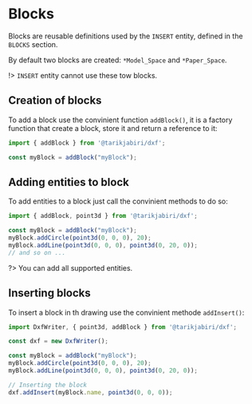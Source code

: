 # Blocks

Blocks are reusable definitions used by the ```INSERT``` entity, defined in the ```BLOCKS``` section.

By default two blocks are created: ```*Model_Space``` and ```*Paper_Space```.

!> ```INSERT``` entity cannot use these tow blocks.

## Creation of blocks

To add a block use the convinient function ```addBlock()```, it is a factory function that create a block, store it and return a reference to it:

```js
import { addBlock } from '@tarikjabiri/dxf';

const myBlock = addBlock("myBlock");
```

## Adding entities to block

To add entities to a block just call the convinient methods to do so:

```js
import { addBlock, point3d } from '@tarikjabiri/dxf';

const myBlock = addBlock("myBlock");
myBlock.addCircle(point3d(0, 0, 0), 20);
myBlock.addLine(point3d(0, 0, 0), point3d(0, 20, 0));
// and so on ...
```

?> You can add all supported entities.

## Inserting blocks

To insert a block in th drawing use the convinient methode ```addInsert()```:

```js
import DxfWriter, { point3d, addBlock } from '@tarikjabiri/dxf';

const dxf = new DxfWriter();

const myBlock = addBlock("myBlock");
myBlock.addCircle(point3d(0, 0, 0), 20);
myBlock.addLine(point3d(0, 0, 0), point3d(0, 20, 0));

// Inserting the block
dxf.addInsert(myBlock.name, point3d(0, 0, 0));
```
